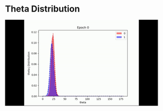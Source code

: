 # Theta Distribution

![image](https://github.com/foamliu/Theta-Distribution/raw/master/images/theta_dist.gif)